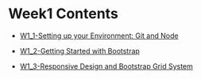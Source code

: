 # Week1 Contents

* [W1\_1-Setting up your Environment: Git and Node](front-end-web-ui-frameworks-and-tools-bootstrap-4/week1/setting-up-your-environment-git-and-node.md)

* [W1\_2-Getting Started with Bootstrap](front-end-web-ui-frameworks-and-tools-bootstrap-4/week1/getting-started-with-bootstrap.md)

* [W1\_3-Responsive Design and Bootstrap Grid System](front-end-web-ui-frameworks-and-tools-bootstrap-4/week1/responsive-design-and-bootstrap-grid-system.md)





